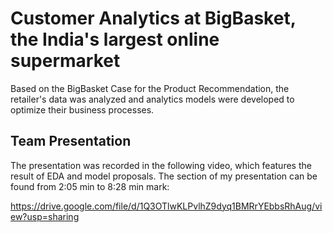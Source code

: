 # Customer Analytics at BigBasket, the India's largest online supermarket

Based on the BigBasket Case for the Product Recommendation, the retailer's data was analyzed and analytics models were developed to optimize their business processes.


## Team Presentation

The presentation was recorded in the following video, which features the result of EDA and model proposals. The section of my presentation can be found from 2:05 min to 8:28 min mark:

https://drive.google.com/file/d/1Q3OTlwKLPvlhZ9dyq1BMRrYEbbsRhAug/view?usp=sharing

